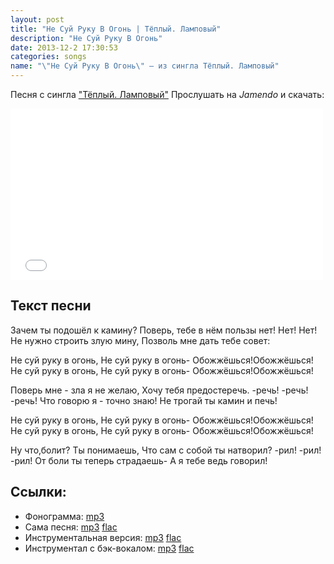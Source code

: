 ```yaml
---
layout: post
title: "Не Суй Руку В Огонь | Тёплый. Ламповый"
description: "Не Суй Руку В Огонь"
date: 2013-12-2 17:30:53
categories: songs
name: "\"Не Суй Руку В Огонь\" — из сингла Тёплый. Ламповый"
---
```


Песня с сингла <a target="blank" href="http://gruppa.utkorose.ru/albums/tyoplyy-lampovyy/">"Тёплый. Ламповый"</a>
Прослушать на *Jamendo* и скачать: 
<iframe id="widget" scrolling="no" frameborder="0" width="500" height="274" style="width: 500px; height: 274px;" src="//widgets.jamendo.com/v3/artist/440593?autoplay=0&layout=standard&manualWidth=400&width=400&theme=light&highlight=0&tracklist=true&tracklist_n=3&embedCode="></iframe>

## Текст песни
Зачем ты подошёл к камину?
Поверь, тебе в нём пользы нет! Нет! Нет!
Не нужно строить злую мину,
Позволь мне дать тебе совет:

Не суй руку в огонь,
Не суй руку в огонь-
Обожжёшься!Обожжёшься!
Не суй руку в огонь,
Не суй руку в огонь-
Обожжёшься!Обожжёшься!

Поверь мне - зла я не желаю,
Хочу тебя предостеречь. -речь! -речь! -речь!
Что говорю я - точно знаю!
Не трогай ты камин и печь!

Не суй руку в огонь,
Не суй руку в огонь-
Обожжёшься!Обожжёшься!
Не суй руку в огонь,
Не суй руку в огонь-
Обожжёшься!Обожжёшься!

Ну что,болит? Ты понимаешь,
Что сам с собой ты натворил? -рил! -рил! -рил!
От боли ты теперь страдаешь-
А я тебе ведь говорил!

## Ссылки:
* Фонограмма: <a titile="скачать с GitHub" href="https://github.com/gruppa-gruppa-nsk/sources/raw/master/f5.0/ne-suy.mp3">mp3</a>
* Сама песня: <a titile="скачать с Google Drive" href="https://drive.google.com/file/d/0B-fv7DVp2MzydFE1eThFX291XzQ/edit?usp=sharing">mp3</a> <a titile="скачать с Google Drive" href="https://drive.google.com/file/d/0B-fv7DVp2MzySFhJSXExU2ZzVnM/edit?usp=sharing">flac</a>
* Инструментальная версия: <a titile="скачать с Google Drive" href="https://drive.google.com/file/d/0B-fv7DVp2MzyY1JzcEpyZ05TdmM/edit?usp=sharing">mp3</a> <a titile="скачать с Google Drive" href="https://drive.google.com/file/d/0B-fv7DVp2Mzyc2E5NGh4SmNOQmc/edit?usp=sharing">flac</a>
* Инструментал с бэк-вокалом: <a titile="скачать с Google Drive" href="https://drive.google.com/file/d/0B-fv7DVp2MzyYWFrMXFUT0YyYW8/edit?usp=sharing">mp3</a> <a titile="скачать с Google Drive" href="https://drive.google.com/file/d/0B-fv7DVp2MzyWmotTzEtODZDVkk/edit?usp=sharing">flac</a>
